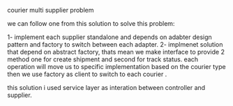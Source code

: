 courier multi supplier problem 

we can follow one from this solution to solve this problem: 

1- implement each supplier standalone and depends on adabter design pattern and factory to switch between each adapter.
2- implmenet solution that depend on abstract factory, thats mean we make interface to provide 2 method one for create shipment
and second for track status. each operation will move us to specific implementation based on the courier type then we use factory as client to switch to each courier .

this solution i used service layer as interation between controller and supplier.

